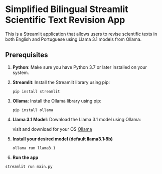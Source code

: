 # Simplified Bilingual Streamlit Scientific Text Revision App

This is a Streamlit application that allows users to revise scientific texts in both English and Portuguese using Llama 3.1 models from Ollama.

## Prerequisites

1. **Python**: Make sure you have Python 3.7 or later installed on your system.
2. **Streamlit**: Install the Streamlit library using pip:
   ```
   pip install streamlit
   ```
4. **Ollama**: Install the Ollama library using pip:
   ```
   pip install ollama
   ```
6. **Llama 3.1 Model**: Download the Llama 3.1 model using Ollama:
   
   visit and download for your OS [Ollama](https://ollama.com/download)
   
8. **Install your desired model (default llama3.1:8b)**
   ```
   ollama run llama3.1
   ```
10. **Run the app**
   ```
   streamlit run main.py
   ```
